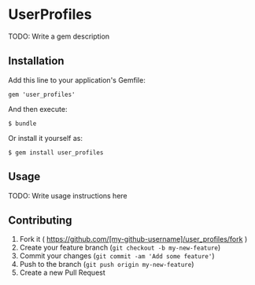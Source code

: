 # UserProfiles

TODO: Write a gem description

## Installation

Add this line to your application's Gemfile:

    gem 'user_profiles'

And then execute:

    $ bundle

Or install it yourself as:

    $ gem install user_profiles

## Usage

TODO: Write usage instructions here

## Contributing

1. Fork it ( https://github.com/[my-github-username]/user_profiles/fork )
2. Create your feature branch (`git checkout -b my-new-feature`)
3. Commit your changes (`git commit -am 'Add some feature'`)
4. Push to the branch (`git push origin my-new-feature`)
5. Create a new Pull Request
